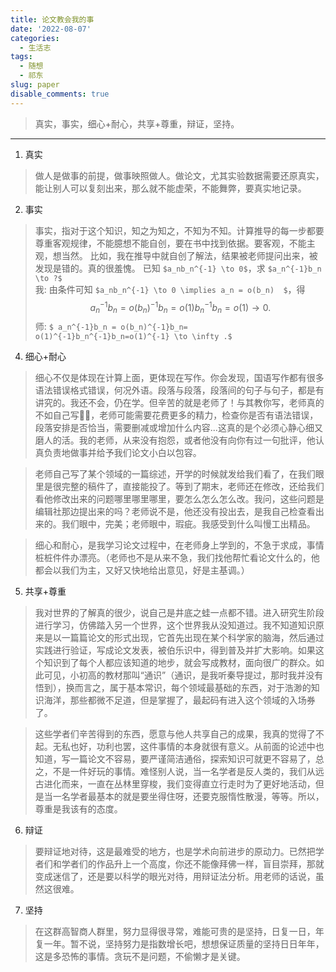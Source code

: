 ```yaml
---
title: 论文教会我的事
date: '2022-08-07'
categories:
  - 生活志
tags:
  - 随想
  - 祁东
slug: paper
disable_comments: true
---
```

> 真实，事实，细心+耐心，共享+尊重，辩证，坚持。
---
1. 真实

> 做人是做事的前提，做事映照做人。做论文，尤其实验数据需要还原真实，能让别人可以复刻出来，那么就不能虚荣，不能舞弊，要真实地记录。

2. 事实

> 事实，指对于这个知识，知之为知之，不知为不知。计算推导的每一步都要尊重客观规律，不能臆想不能自创，要在书中找到依据。要客观，不能主观，想当然。
> 比如，我在推导中就自创了解法，结果被老师提问出来，被发现是错的。真的很羞愧。
已知 `$a_nb_n^{-1} \to 0$`，求 `$a_n^{-1}b_n  \to ?$`   
我: 由条件可知 `$a_nb_n^{-1} \to 0 \implies a_n = o(b_n)  $`，得
$$ a_n^{-1}b_n = o(b_n)^{-1}b_n=o(1)b_n^{-1}b_n=o(1) \to 0.$$ 
师: `$ a_n^{-1}b_n = o(b_n)^{-1}b_n= o(1)^{-1}b_n^{-1}b_n=o(1)^{-1} \to \infty .$` 

4. 细心+耐心
> 细心不仅是体现在计算上面，更体现在写作。你会发现，国语写作都有很多语法错误格式错误，何况外语。段落与段落，段落间的句子与句子，都是有讲究的。我还不会，仍在学。但辛苦的就是老师了！与其教你写，老师真的不如自己写🤦‍♀️，老师可能需要花费更多的精力，检查你是否有语法错误，段落安排是否恰当，需要删减或增加什么内容...这真的是个必须心静心细又磨人的活。我的老师，从来没有抱怨，或者他没有向你有过一句批评，他认真负责地做事并给予我们论文小白以包容。

> 老师自己写了某个领域的一篇综述，开学的时候就发给我们看了，在我们眼里是很完整的稿件了，直接能投了。等到了期末，老师还在修改，还给我们看他修改出来的问题哪里哪里哪里，要怎么怎么怎么改。我问，这些问题是编辑社那边提出来的吗？老师说不是，他还没有投出去，是我自己检查看出来的。我们眼中，完美；老师眼中，瑕疵。我感受到什么叫慢工出精品。

> 细心和耐心，是我学习论文过程中，在老师身上学到的，不急于求成，事情桩桩件件办漂亮。（老师也不是从来不急，我们找他帮忙看论文什么的，他都会以我们为主，又好又快地给出意见，好是主基调。）

5. 共享+尊重

> 我对世界的了解真的很少，说自己是井底之蛙一点都不错。进入研究生阶段进行学习，仿佛踏入另一个世界，这个世界我从没知道过。我不知道知识原来是以一篇篇论文的形式出现，它首先出现在某个科学家的脑海，然后通过实践进行验证，写成论文发表，被伯乐识中，得到普及并扩大影响。如果这个知识到了每个人都应该知道的地步，就会写成教材，面向很广的群众。如此可见，小初高的教材那叫“通识”（通识，是我听秦导提过，那时我并没有悟到），换而言之，属于基本常识，每个领域最基础的东西，对于浩渺的知识海洋，那些都微不足道，但是掌握了，最起码有进入这个领域的入场券了。

> 这些学者们辛苦得到的东西，愿意与他人共享自己的成果，我真的觉得了不起。无私也好，功利也罢，这件事情的本身就很有意义。从前面的论述中也知道，写一篇论文不容易，要严谨简洁通俗，探索知识可就更不容易了，总之，不是一件好玩的事情。难怪别人说，当一名学者是反人类的，我们从远古进化而来，一直在丛林里穿梭，我们变得直立行走时为了更好地活动，但是当一名学者最基本的就是要坐得住呀，还要克服惰性散漫，等等。所以，尊重是我该有的态度。

6. 辩证

> 要辩证地对待，这是最难受的地方，也是学术向前进步的原动力。已然把学者们和学者们的作品升上一个高度，你还不能像拜佛一样，盲目崇拜，那就变成迷信了，还是要以科学的眼光对待，用辩证法分析。用老师的话说，虽然这很难。

7. 坚持

> 在这群高智商人群里，努力显得很寻常，难能可贵的是坚持，日复一日，年复一年。暂不说，坚持努力是指数增长吧，想想保证质量的坚持日日年年，这是多恐怖的事情。贪玩不是问题，不偷懒才是关键。